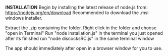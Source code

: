 **********INSTALLATION**********
Begin by installing the latest release of node.js from:
https://nodejs.org/en/download
Recommended to download the .msi windows installer.

Extract the .zip containing the folder.
Right click in the folder and choose "open in Terminal"
Run "node installation.js" in the terminal you just opened
after its finished run "node discocksRC.js" in the same terminal window

The app should immediately after open in a browser window for you to use.
